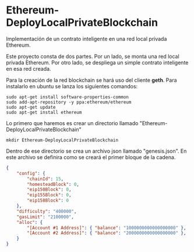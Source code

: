 # Ethereum-DeployLocalPrivateBlockchain

Implementación de un contrato inteligente en una red local privada Ethereum.

Este proyecto consta de dos partes. Por un lado, se monta una red local privada Ethereum. Por otro lado, se despliega un simple contrato inteligente en esa red creada.

Para la creación de la red blockchain se hará uso del cliente **geth**. Para instalarlo en ubuntu se lanza los siguientes comandos:
```
sudo apt-get install software-properties-common
sudo add-apt-repository -y ppa:ethereum/ethereum
sudo apt-get update
sudo apt-get install ethereum
```

Lo primero que haremos es crear un directorio llamado "Ethereum-DeployLocalPrivateBlockchain"

```
mkdir Ethereum-DeployLocalPrivateBlockchain
```

Dentro de ese directorio se crea un archivo json llamado "genesis.json". En este archivo se definira como se creará el primer bloque de la cadena.

```json
{
    "config": {
        "chainId": 15,
        "homesteadBlock": 0,
        "eip150Block": 0,
        "eip155Block": 0,
        "eip158Block": 0
    },
    "difficulty": "400000",
    "gasLimit": "2100000",
    "alloc": {
        "[Account #1 Address]": { "balance": "1000000000000000000" },
        "[Account #2 Address]": { "balance": "2000000000000000000" },
    }
}
```



